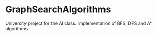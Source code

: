 # GraphSearchAlgorithms
University project for the AI class. Implementation of BFS, DFS and A* algorithms. 
